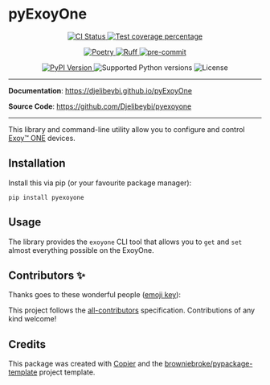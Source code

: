 # pyExoyOne

<p align="center">
  <a href="https://github.com/Djelibeybi/pyexoyone/actions/workflows/ci.yml?query=branch%3Amain">
    <img src="https://img.shields.io/github/actions/workflow/status/Djelibeybi/pyexoyone/ci.yml?branch=main&label=CI&logo=github&style=flat-square" alt="CI Status" >
  </a>
  <a href="https://codecov.io/gh/Djelibeybi/pyexoyone">
    <img src="https://img.shields.io/codecov/c/github/Djelibeybi/pyexoyone.svg?logo=codecov&logoColor=fff&style=flat-square" alt="Test coverage percentage">
  </a>
</p>
<p align="center">
  <a href="https://python-poetry.org/">
    <img src="https://img.shields.io/endpoint?url=https://python-poetry.org/badge/v0.json" alt="Poetry">
  </a>
  <a href="https://github.com/astral-sh/ruff">
    <img src="https://img.shields.io/endpoint?url=https://raw.githubusercontent.com/astral-sh/ruff/main/assets/badge/v2.json" alt="Ruff">
  </a>
  <a href="https://github.com/pre-commit/pre-commit">
    <img src="https://img.shields.io/badge/pre--commit-enabled-brightgreen?logo=pre-commit&logoColor=white&style=flat-square" alt="pre-commit">
  </a>
</p>
<p align="center">
  <a href="https://pypi.org/project/pyexoyone/">
    <img src="https://img.shields.io/pypi/v/pyexoyone.svg?logo=python&logoColor=fff&style=flat-square" alt="PyPI Version">
  </a>
  <img src="https://img.shields.io/pypi/pyversions/pyexoyone.svg?style=flat-square&logo=python&amp;logoColor=fff" alt="Supported Python versions">
  <img src="https://img.shields.io/pypi/l/pyexoyone.svg?style=flat-square" alt="License">
</p>

---

**Documentation**: <a href="https://djelibeybi.github.io/pyExoyOne" target="_blank">https://djelibeybi.github.io/pyExoyOne </a>

**Source Code**: <a href="https://github.com/Djelibeybi/pyexoyone" target="_blank">https://github.com/Djelibeybi/pyexoyone </a>

---

This library and command-line utility allow you to configure and control [Exoy&trade; ONE](https://exoylighting.com/) devices.

## Installation

Install this via pip (or your favourite package manager):

`pip install pyexoyone`

## Usage

The library provides the `exoyone` CLI tool that allows you to `get` and `set`
almost everything possible on the ExoyOne.

## Contributors ✨

Thanks goes to these wonderful people ([emoji key](https://allcontributors.org/docs/en/emoji-key)):

<!-- prettier-ignore-start -->
<!-- ALL-CONTRIBUTORS-LIST:START - Do not remove or modify this section -->
<!-- markdownlint-disable -->
<!-- markdownlint-enable -->
<!-- ALL-CONTRIBUTORS-LIST:END -->
<!-- prettier-ignore-end -->

This project follows the [all-contributors](https://github.com/all-contributors/all-contributors) specification. Contributions of any kind welcome!

## Credits

This package was created with
[Copier](https://copier.readthedocs.io/) and the
[browniebroke/pypackage-template](https://github.com/browniebroke/pypackage-template)
project template.
